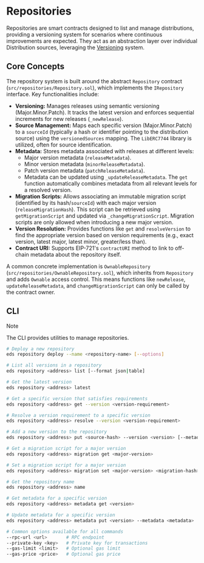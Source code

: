 # Repositories

Repositories are smart contracts designed to list and manage distributions, providing a versioning system for scenarios where continuous improvements are expected. They act as an abstraction layer over individual Distribution sources, leveraging the [Versioning](./Versioning.md) system.

## Core Concepts

The repository system is built around the abstract `Repository` contract (`src/repositories/Repository.sol`), which implements the `IRepository` interface. Key functionalities include:

*   **Versioning:** Manages releases using semantic versioning (Major.Minor.Patch). It tracks the latest version and enforces sequential increments for new releases (`_newRelease`).
*   **Source Management:** Maps each specific version (Major.Minor.Patch) to a `sourceId` (typically a hash or identifier pointing to the distribution source) using the `versionedSources` mapping. The `LibERC7744` library is utilized, often for source identification.
*   **Metadata:** Stores metadata associated with releases at different levels:
    *   Major version metadata (`releaseMetadata`).
    *   Minor version metadata (`minorReleaseMetadata`).
    *   Patch version metadata (`patchReleaseMetadata`).
    *   Metadata can be updated using `_updateReleaseMetadata`. The `get` function automatically combines metadata from all relevant levels for a resolved version.
*   **Migration Scripts:** Allows associating an immutable migration script (identified by its hash/`sourceId`) with each major version (`releaseMigrationHash`). This script can be retrieved using `getMigrationScript` and updated via `_changeMigrationScript`. Migration scripts are only allowed when introducing a new major version.
*   **Version Resolution:** Provides functions like `get` and `resolveVersion` to find the appropriate version based on version requirements (e.g., exact version, latest major, latest minor, greater/less than).
*   **Contract URI:** Supports EIP-721's `contractURI` method to link to off-chain metadata about the repository itself.

A common concrete implementation is `OwnableRepository` (`src/repositories/OwnableRepository.sol`), which inherits from `Repository` and adds `Ownable` access control. This means functions like `newRelease`, `updateReleaseMetadata`, and `changeMigrationScript` can only be called by the contract owner.

## CLI

> [!NOTE]
> The CLI provides utilities to manage repositories.

```bash
# Deploy a new repository
eds repository deploy --name <repository-name> [--options]

# List all versions in a repository
eds repository <address> list [--format json|table]

# Get the latest version
eds repository <address> latest

# Get a specific version that satisfies requirements
eds repository <address> get --version <version-requirement>

# Resolve a version requirement to a specific version
eds repository <address> resolve --version <version-requirement>

# Add a new version to the repository
eds repository <address> put <source-hash> --version <version> [--metadata <metadata>] [--migration <migration-hash>]

# Get a migration script for a major version
eds repository <address> migration get <major-version>

# Set a migration script for a major version
eds repository <address> migration set <major-version> <migration-hash>

# Get the repository name
eds repository <address> name

# Get metadata for a specific version
eds repository <address> metadata get <version>

# Update metadata for a specific version
eds repository <address> metadata put <version> --metadata <metadata>

# Common options available for all commands
--rpc-url <url>       # RPC endpoint
--private-key <key>   # Private key for transactions
--gas-limit <limit>   # Optional gas limit
--gas-price <price>   # Optional gas price
```

